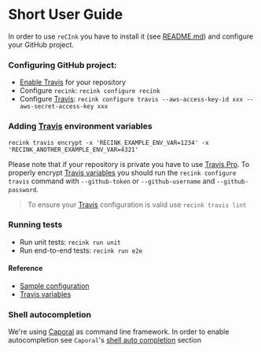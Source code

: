 # Short User Guide

In order to use `reCInk` you have to install it (see [README.md](https://github.com/MitocGroup/reCInk/blob/master/README.md))
and configure your GitHub project.

### Configuring GitHub project:

- [Enable Travis](https://docs.travis-ci.com/user/getting-started#To-get-started-with-Travis-CI%3A) for your repository
- Configure `recink`: `recink configure recink`
- Configure [Travis](https://travis-ci.org): `recink configure travis --aws-access-key-id xxx --aws-secret-access-key xxx` 

### Adding [Travis](https://travis-ci.org) environment variables

```
recink travis encrypt -x 'RECINK_EXAMPLE_ENV_VAR=1234' -x 'RECINK_ANOTHER_EXAMPLE_ENV_VAR=4321'
```

Please note that if your repository is private you have to use [Travis Pro](https://travis-ci.com).
To properly encrypt [Travis variables](https://github.com/MitocGroup/reCInk/blob/master/bin/commands/configure/helper/travis.js#L7) 
you should run the `recink configure travis` command with `--github-token` or `--github-username` and `--github-password`.

> To ensure your [Travis](https://travis-ci.org) configuration is valid use `recink travis lint`

### Running tests

- Run unit tests: `recink run unit`
- Run end-to-end tests: `recink run e2e`

#### Reference

- [Sample configuration](https://github.com/MitocGroup/reCInk/blob/master/bin/templates/.recink.yml)
- [Travis variables](https://github.com/MitocGroup/reCInk/blob/master/bin/commands/configure/helper/travis.js#L7)

### Shell autocompletion

We're using [Caporal](https://github.com/mattallty/Caporal.js) as command line framework.
In order to enable autocompletion see `Caporal`'s [shell auto completion](https://github.com/mattallty/Caporal.js#shell-auto-completion) section
